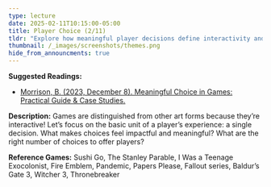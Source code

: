 ```yaml
---
type: lecture
date: 2025-02-11T10:15:00-05:00
title: Player Choice (2/11)
tldr: "Explore how meaningful player decisions define interactivity and impact in games."
thumbnail: /_images/screenshots/themes.png
hide_from_announcments: true
---
```

**Suggested Readings:**
- [Morrison, B. (2023, December 8). Meaningful Choice in Games: Practical Guide & Case Studies.](https://www.gamedeveloper.com/design/meaningful-choice-in-games-practical-guide-case-studies)

**Description:**
Games are distinguished from other art forms because they’re interactive! Let’s focus on the basic unit of a player’s experience: a single decision. What makes choices feel impactful and meaningful? What are the right number of choices to offer players?

**Reference Games:**
Sushi Go, The Stanley Parable, I Was a Teenage Exocolonist, Fire Emblem, Pandemic, Papers Please, Fallout series, Baldur’s Gate 3, Witcher 3, Thronebreaker

